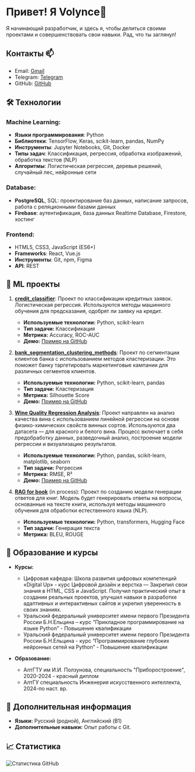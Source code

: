 # Привет! Я Volynce👋

Я начинающий разработчик, и здесь я, чтобы делиться своими проектами и совершенствовать свои навыки. Рад, что ты заглянул!

## Контакты 📫
- Email: [Gmail](mailto:volyncevichartem@gmail.com)
- Telegram: [Telegram](https://t.me/volynce)
- GitHub: [GitHub](https://github.com/Volynce)

## 🛠 Технологии

### **Machine Learning:**
- **Языки программирования**: Python
- **Библиотеки**: TensorFlow, Keras, scikit-learn, pandas, NumPy
- **Инструменты**: Jupyter Notebooks, Git, Docker
- **Типы задач**: Классификация, регрессия, обработка изображений, обработка текстов (NLP)
- **Алгоритмы**: Логистическая регрессия, деревья решений, случайный лес, нейронные сети

### **Database:**
- **PostgreSQL**, SQL: проектирование баз данных, написание запросов, работа с реляционными базами данных
- **Firebase**: аутентификация, база данных Realtime Database, Firestore, хостинг

### **Frontend:**
- HTML5, CSS3, JavaScript (ES6+)
- **Frameworks**: React, Vue.js
- **Инструменты**: Git, npm, Figma
- **API**: REST

## 📂 ML проекты

1. **[credit_classifier](https://github.com/Volynce/credit_classifier)**: Проект по классификации кредитных заявок. Логистическая регрессия. Используются методы машинного обучения для предсказания, одобрят ли заявку на кредит.  
   - **Используемые технологии:** Python, scikit-learn  
   - **Тип задачи:** Классификация  
   - **Метрика:** Accuracy, ROC-AUC  
   - **Демо:** [Пример на GitHub](https://github.com/Volynce/credit_classifier)

2. **[bank_segmentation_clustering_methods](https://github.com/Volynce/bank_segmentation_clustering_methods)**: Проект по сегментации клиентов банка с использованием методов кластеризации. Это поможет банку таргетировать маркетинговые кампании для различных сегментов клиентов.  
   - **Используемые технологии:** Python, scikit-learn, pandas  
   - **Тип задачи:** Кластеризация  
   - **Метрика:** Silhouette Score  
   - **Демо:** [Пример на GitHub](https://github.com/Volynce/bank_segmentation_clustering_methods)

3. **[Wine Quality Regression Analysis](https://github.com/Volynce/wine_quality_regression_analysis)**: Проект направлен на анализ качества вина с использованием линейной регрессии на основе физико-химических свойств винных сортов. Используются два датасета — для красного и белого вина. Процесс включает в себя предобработку данных, разведочный анализ, построение модели регрессии и визуализацию результатов.  
   - **Используемые технологии:** Python, pandas, scikit-learn, matplotlib, seaborn  
   - **Тип задачи:** Регрессия  
   - **Метрика:** RMSE, R²  
   - **Демо:** [Пример на GitHub](https://github.com/Volynce/wine_quality_regression_analysis)

4. **[RAG for book](.)** (in process): Проект по созданию модели генерации ответов для книг. Модель будет генерировать ответы на вопросы, основанные на тексте книги, используя методы машинного обучения для обработки естественного языка (NLP).  
   - **Используемые технологии:** Python, transformers, Hugging Face  
   - **Тип задачи:** Генерация текста  
   - **Метрика:** BLEU, ROUGE 

## 🌱 Образование и курсы

- **Курсы:**
    - Цифровая кафедра: Школа развития цифровых компетенций «Digital Up» - курс Цифровой дизайн и верстка — Закрепил свои знания в HTML, CSS и JavaScript. Получил практический опыт в создании реальных проектов, улучшил навыки в разработке адаптивных и интерактивных сайтов и укрепил уверенность в своих знаниях.
    - Уральский федеральный университет имени первого Президента России Б.Н.Ельцина – курс “Прикладное программирование на языке Python” - Повышение квалификации
    - Уральский федеральный университет имени первого Президента России Б.Н.Ельцина - курс “Программирование глубоких нейронных сетей на Python” - Повышение квалификации

- **Образование:**
    - АлтГТУ им И.И. Ползунова, специальность "Приборостроение", 2020-2024 - красный диплом
    - АлтГУ специальность Инженерия искусственного интеллекта, 2024-по наст. вр.

## 🚀 Дополнительная информация

- **Языки:** Русский (родной), Английский (B1)
- **Дополнительные навыки:** Опыт работы с Git.

## 📈 Статистика

![Статистика GitHub](https://github-readme-stats.vercel.app/api?username=volynce&show_icons=true)

